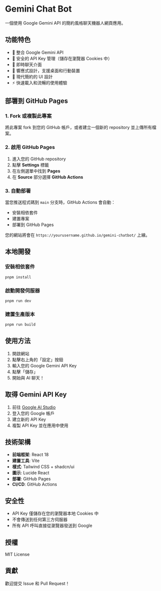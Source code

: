 # Gemini Chat Bot

一個使用 Google Gemini API 的簡約風格聊天機器人網頁應用。

## 功能特色

- 🤖 整合 Google Gemini API
- 🔐 安全的 API Key 管理（儲存在瀏覽器 Cookies 中）
- 💬 即時聊天介面
- 📱 響應式設計，支援桌面和行動裝置
- 🎨 現代簡約的 UI 設計
- ⚡ 快速載入和流暢的使用體驗

## 部署到 GitHub Pages

### 1. Fork 或複製此專案

將此專案 fork 到您的 GitHub 帳戶，或者建立一個新的 repository 並上傳所有檔案。

### 2. 啟用 GitHub Pages

1. 進入您的 GitHub repository
2. 點擊 **Settings** 標籤
3. 在左側選單中找到 **Pages**
4. 在 **Source** 部分選擇 **GitHub Actions**

### 3. 自動部署

當您推送程式碼到 `main` 分支時，GitHub Actions 會自動：
- 安裝相依套件
- 建置專案
- 部署到 GitHub Pages

您的網站將會在 `https://yourusername.github.io/gemini-chatbot/` 上線。

## 本地開發

### 安裝相依套件

```bash
pnpm install
```

### 啟動開發伺服器

```bash
pnpm run dev
```

### 建置生產版本

```bash
pnpm run build
```

## 使用方法

1. 開啟網站
2. 點擊右上角的「設定」按鈕
3. 輸入您的 Google Gemini API Key
4. 點擊「儲存」
5. 開始與 AI 聊天！

## 取得 Gemini API Key

1. 前往 [Google AI Studio](https://aistudio.google.com/)
2. 登入您的 Google 帳戶
3. 建立新的 API Key
4. 複製 API Key 並在應用中使用

## 技術架構

- **前端框架**: React 18
- **建置工具**: Vite
- **樣式**: Tailwind CSS + shadcn/ui
- **圖示**: Lucide React
- **部署**: GitHub Pages
- **CI/CD**: GitHub Actions

## 安全性

- API Key 僅儲存在您的瀏覽器本地 Cookies 中
- 不會傳送到任何第三方伺服器
- 所有 API 呼叫直接從瀏覽器發送到 Google

## 授權

MIT License

## 貢獻

歡迎提交 Issue 和 Pull Request！




<!-- Trigger GitHub Actions -->

